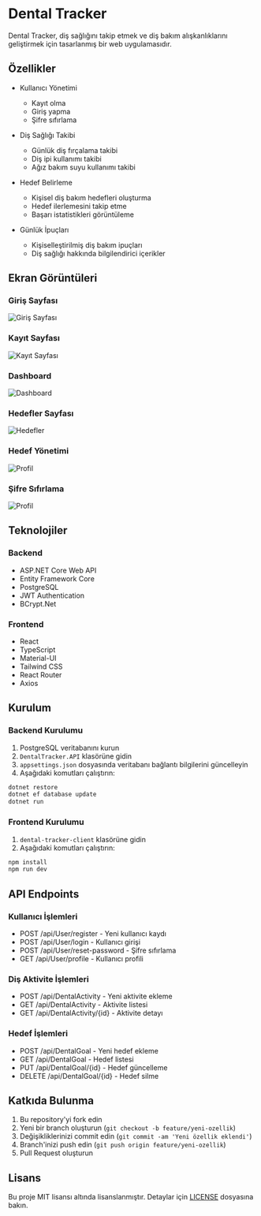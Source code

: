 # Dental Tracker

Dental Tracker, diş sağlığını takip etmek ve diş bakım alışkanlıklarını geliştirmek için tasarlanmış bir web uygulamasıdır.

## Özellikler

- Kullanıcı Yönetimi
  - Kayıt olma
  - Giriş yapma
  - Şifre sıfırlama
  
- Diş Sağlığı Takibi
  - Günlük diş fırçalama takibi
  - Diş ipi kullanımı takibi
  - Ağız bakım suyu kullanımı takibi

- Hedef Belirleme
  - Kişisel diş bakım hedefleri oluşturma
  - Hedef ilerlemesini takip etme
  - Başarı istatistikleri görüntüleme

- Günlük İpuçları
  - Kişiselleştirilmiş diş bakım ipuçları
  - Diş sağlığı hakkında bilgilendirici içerikler

## Ekran Görüntüleri

### Giriş Sayfası
![Giriş Sayfası](./dental-tracker-ss/Ekran%20Resmi%202025-04-06%2023.52.27.png)


### Kayıt Sayfası
![Kayıt Sayfası](./dental-tracker-ss/Ekran%20Resmi%202025-04-06%2023.55.59.png)

### Dashboard
![Dashboard](./dental-tracker-ss/Ekran%20Resmi%202025-04-06%2023.52.56.png)


### Hedefler Sayfası
![Hedefler](./dental-tracker-ss/Ekran%20Resmi%202025-04-06%2023.55.18.png)

### Hedef Yönetimi
![Profil](./dental-tracker-ss/Ekran%20Resmi%202025-04-06%2023.53.34.png)

### Şifre Sıfırlama
![Profil](./dental-tracker-ss/Ekran%20Resmi%202025-04-06%2023.56.29.png)

## Teknolojiler

### Backend
- ASP.NET Core Web API
- Entity Framework Core
- PostgreSQL
- JWT Authentication
- BCrypt.Net

### Frontend
- React
- TypeScript
- Material-UI
- Tailwind CSS
- React Router
- Axios

## Kurulum

### Backend Kurulumu
1. PostgreSQL veritabanını kurun
2. `DentalTracker.API` klasörüne gidin
3. `appsettings.json` dosyasında veritabanı bağlantı bilgilerini güncelleyin
4. Aşağıdaki komutları çalıştırın:
```bash
dotnet restore
dotnet ef database update
dotnet run
```

### Frontend Kurulumu
1. `dental-tracker-client` klasörüne gidin
2. Aşağıdaki komutları çalıştırın:
```bash
npm install
npm run dev
```

## API Endpoints

### Kullanıcı İşlemleri
- POST /api/User/register - Yeni kullanıcı kaydı
- POST /api/User/login - Kullanıcı girişi
- POST /api/User/reset-password - Şifre sıfırlama
- GET /api/User/profile - Kullanıcı profili

### Diş Aktivite İşlemleri
- POST /api/DentalActivity - Yeni aktivite ekleme
- GET /api/DentalActivity - Aktivite listesi
- GET /api/DentalActivity/{id} - Aktivite detayı

### Hedef İşlemleri
- POST /api/DentalGoal - Yeni hedef ekleme
- GET /api/DentalGoal - Hedef listesi
- PUT /api/DentalGoal/{id} - Hedef güncelleme
- DELETE /api/DentalGoal/{id} - Hedef silme

## Katkıda Bulunma

1. Bu repository'yi fork edin
2. Yeni bir branch oluşturun (`git checkout -b feature/yeni-ozellik`)
3. Değişikliklerinizi commit edin (`git commit -am 'Yeni özellik eklendi'`)
4. Branch'inizi push edin (`git push origin feature/yeni-ozellik`)
5. Pull Request oluşturun

## Lisans

Bu proje MIT lisansı altında lisanslanmıştır. Detaylar için [LICENSE](LICENSE) dosyasına bakın. 
